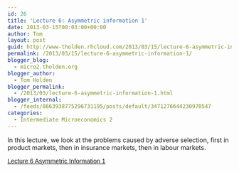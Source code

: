 ```yaml
---
id: 26
title: 'Lecture 6: Asymmetric information 1'
date: 2013-03-15T00:03:00+00:00
author: Tom
layout: post
guid: http://www-tholden.rhcloud.com/2013/03/15/lecture-6-asymmetric-information-1/
permalink: /2013/03/15/lecture-6-asymmetric-information-1/
blogger_blog:
  - micro2.tholden.org
blogger_author:
  - Tom Holden
blogger_permalink:
  - /2013/03/lecture-6-asymmetric-information-1.html
blogger_internal:
  - /feeds/8663938775296731195/posts/default/3471276644230970547
categories:
  - Intermediate Microeconomics 2
---
```

In this lecture, we look at the problems caused by adverse selection, first in product markets, then in insurance markets, then in labour markets. 

<p style=" margin: 12px auto 6px auto; font-family: Helvetica,Arial,Sans-serif; font-style: normal; font-variant: normal; font-weight: normal; font-size: 14px; line-height: normal; font-size-adjust: none; font-stretch: normal; -x-system-font: none; display: block;">
  <a title="View Lecture 6 Asymmetric Information 1 on Scribd" href="http://www.scribd.com/doc/130442722/Lecture-6-Asymmetric-Information-1" style="text-decoration: underline;">Lecture 6 Asymmetric Information 1</a>
</p>